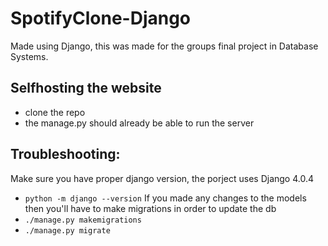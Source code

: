 # SpotifyClone-Django
Made using Django, this was made for the groups final project in Database Systems.

## Selfhosting the website
- clone the repo
- the manage.py should already be able to run the server

## Troubleshooting: 
Make sure you have proper django version, the porject uses Django 4.0.4
  - ```python -m django --version```
If you made any changes to the models then you'll have to make migrations in order to update the db
  - ```./manage.py makemigrations```
  - ```./manage.py migrate```
